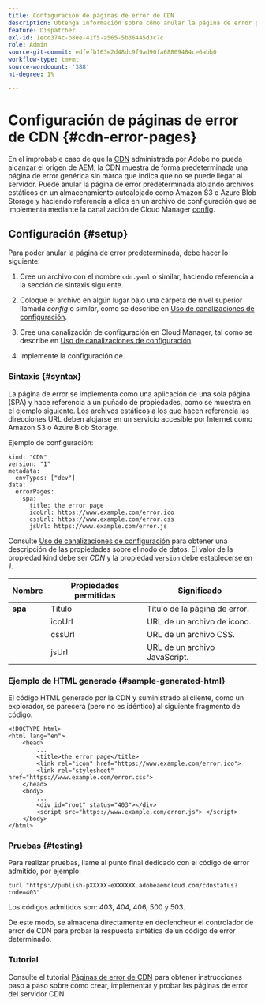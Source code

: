 ```yaml
---
title: Configuración de páginas de error de CDN
description: Obtenga información sobre cómo anular la página de error predeterminada alojando archivos estáticos en un almacenamiento autoalojado como Amazon S3 o Azure Blob Storage y haciendo referencia a ellos en un archivo de configuración que se implementa mediante la canalización de configuración de Cloud Manager.
feature: Dispatcher
exl-id: 1ecc374c-b8ee-41f5-a565-5b36445d3c7c
role: Admin
source-git-commit: edfefb163e2d48dc9f9ad90fa68809484ce6abb0
workflow-type: tm+mt
source-wordcount: '388'
ht-degree: 1%

---
```



# Configuración de páginas de error de CDN {#cdn-error-pages}

En el improbable caso de que la [CDN](/help/implementing/dispatcher/cdn.md#aem-managed-cdn) administrada por Adobe no pueda alcanzar el origen de AEM, la CDN muestra de forma predeterminada una página de error genérica sin marca que indica que no se puede llegar al servidor. Puede anular la página de error predeterminada alojando archivos estáticos en un almacenamiento autoalojado como Amazon S3 o Azure Blob Storage y haciendo referencia a ellos en un archivo de configuración que se implementa mediante la canalización de Cloud Manager [config](/help/operations/config-pipeline.md#managing-in-cloud-manager).

## Configuración {#setup}

Para poder anular la página de error predeterminada, debe hacer lo siguiente:

1. Cree un archivo con el nombre `cdn.yaml` o similar, haciendo referencia a la sección de sintaxis siguiente.

1. Coloque el archivo en algún lugar bajo una carpeta de nivel superior llamada *config* o similar, como se describe en [Uso de canalizaciones de configuración](/help/operations/config-pipeline.md#folder-structure).

1. Cree una canalización de configuración en Cloud Manager, tal como se describe en [Uso de canalizaciones de configuración](/help/operations/config-pipeline.md#managing-in-cloud-manager).

1. Implemente la configuración de.

### Sintaxis {#syntax}

La página de error se implementa como una aplicación de una sola página (SPA) y hace referencia a un puñado de propiedades, como se muestra en el ejemplo siguiente.  Los archivos estáticos a los que hacen referencia las direcciones URL deben alojarse en un servicio accesible por Internet como Amazon S3 o Azure Blob Storage.

Ejemplo de configuración:

```
kind: "CDN"
version: "1"
metadata:
  envTypes: ["dev"]
data:
  errorPages:
    spa:
      title: the error page
      icoUrl: https://www.example.com/error.ico
      cssUrl: https://www.example.com/error.css
      jsUrl: https://www.example.com/error.js
```

Consulte [Uso de canalizaciones de configuración](/help/operations/config-pipeline.md#common-syntax) para obtener una descripción de las propiedades sobre el nodo de datos. El valor de la propiedad kind debe ser *CDN* y la propiedad `version` debe establecerse en *1*.


| Nombre | Propiedades permitidas | Significado |
|-----------|--------------------------|-------------|
| **spa** | Título | Título de la página de error. |
|     | icoUrl | URL de un archivo de icono. |
|     | cssUrl | URL de un archivo CSS. |
|     | jsUrl | URL de un archivo JavaScript. |

### Ejemplo de HTML generado {#sample-generated-html}

El código HTML generado por la CDN y suministrado al cliente, como un explorador, se parecerá (pero no es idéntico) al siguiente fragmento de código:

```
<!DOCTYPE html>
<html lang="en">
    <head>
        ...
        <title>the error page</title>
        <link rel="icon" href="https://www.example.com/error.ico">
        <link rel="stylesheet" href="https://www.example.com/error.css">
    </head>
    <body>
        ...
        <div id="root" status="403"></div>
        <script src="https://www.example.com/error.js"> </script>
    </body>
</html>
```

### Pruebas {#testing}

Para realizar pruebas, llame al punto final dedicado con el código de error admitido, por ejemplo:

```
curl "https://publish-pXXXXX-eXXXXXX.adobeaemcloud.com/cdnstatus?code=403"
```

Los códigos admitidos son: 403, 404, 406, 500 y 503.

De este modo, se almacena directamente en déclencheur el controlador de error de CDN para probar la respuesta sintética de un código de error determinado.

### Tutorial

Consulte el tutorial [Páginas de error de CDN](https://experienceleague.adobe.com/es/docs/experience-manager-learn/cloud-service/content-delivery/custom-error-pages#cdn-error-pages) para obtener instrucciones paso a paso sobre cómo crear, implementar y probar las páginas de error del servidor CDN.


